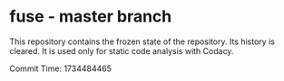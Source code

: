 # fuse - master branch

This repository contains the frozen state of the repository.
Its history is cleared. It is used only for static code
analysis with Codacy.

Commit Time: 1734484465